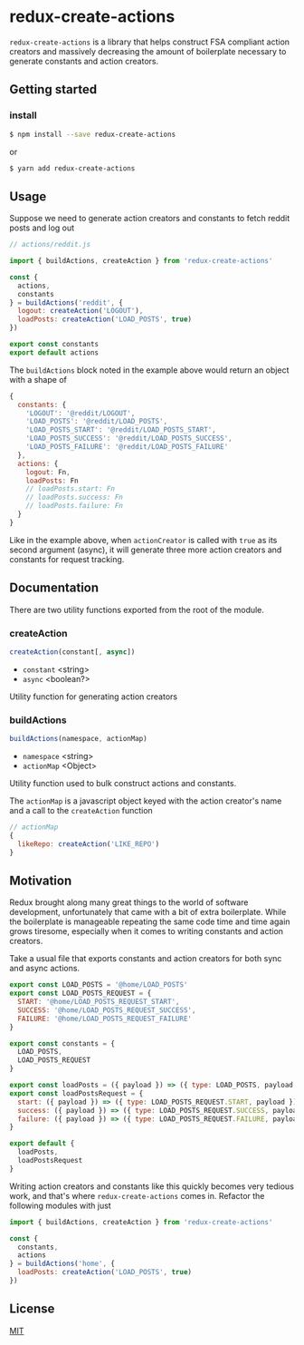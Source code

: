 # redux-create-actions

`redux-create-actions` is a library that helps construct FSA compliant action creators and massively decreasing the amount of boilerplate necessary to generate constants and action creators.

## Getting started
### install
```bash
$ npm install --save redux-create-actions
```
or
```bash
$ yarn add redux-create-actions
```

## Usage
Suppose we need to generate action creators and constants to fetch reddit posts and log out

```js
// actions/reddit.js

import { buildActions, createAction } from 'redux-create-actions'

const {
  actions,
  constants
} = buildActions('reddit', {
  logout: createAction('LOGOUT'),
  loadPosts: createAction('LOAD_POSTS', true)
})

export const constants
export default actions
```

The `buildActions` block noted in the example above would return an object with a shape of
```js
{
  constants: {
    'LOGOUT': '@reddit/LOGOUT',
    'LOAD_POSTS': '@reddit/LOAD_POSTS',
    'LOAD_POSTS_START': '@reddit/LOAD_POSTS_START',
    'LOAD_POSTS_SUCCESS': '@reddit/LOAD_POSTS_SUCCESS',
    'LOAD_POSTS_FAILURE': '@reddit/LOAD_POSTS_FAILURE'
  },
  actions: {
    logout: Fn,
    loadPosts: Fn
    // loadPosts.start: Fn
    // loadPosts.success: Fn
    // loadPosts.failure: Fn
  }
}
```

Like in the example above, when `actionCreator` is called with `true` as its second argument (async), it will generate three more action creators and constants for request tracking.

## Documentation
There are two utility functions exported from the root of the module.

### createAction
```js
createAction(constant[, async])
```

* `constant` &lt;string&gt;
* `async` &lt;boolean?&gt;

Utility function for generating action creators

### buildActions
```js
buildActions(namespace, actionMap)
```
* `namespace` &lt;string&gt;
* `actionMap` &lt;Object&gt;

Utility function used to bulk construct actions and constants.

The `actionMap` is a javascript object keyed with the action creator's name and a call to the `createAction` function
```js
// actionMap
{
  likeRepo: createAction('LIKE_REPO')
}
```

## Motivation
Redux brought along many great things to the world of software development, unfortunately that came with a bit of extra boilerplate. While the boilerplate is manageable repeating the same code time and time again grows tiresome, especially when it comes to writing constants and action creators.

Take a usual file that exports constants and action creators for both sync and async actions.

```js
export const LOAD_POSTS = '@home/LOAD_POSTS'
export const LOAD_POSTS_REQUEST = {
  START: '@home/LOAD_POSTS_REQUEST_START',
  SUCCESS: '@home/LOAD_POSTS_REQUEST_SUCCESS',
  FAILURE: '@home/LOAD_POSTS_REQUEST_FAILURE'
}

export const constants = {
  LOAD_POSTS,
  LOAD_POSTS_REQUEST
}

export const loadPosts = ({ payload }) => ({ type: LOAD_POSTS, payload })
export const loadPostsRequest = {
  start: ({ payload }) => ({ type: LOAD_POSTS_REQUEST.START, payload }),
  success: ({ payload }) => ({ type: LOAD_POSTS_REQUEST.SUCCESS, payload }),
  failure: ({ payload }) => ({ type: LOAD_POSTS_REQUEST.FAILURE, payload })
}

export default {
  loadPosts,
  loadPostsRequest
}
```

Writing action creators and constants like this quickly becomes very tedious work, and that's where `redux-create-actions` comes in. Refactor the following modules with just
```js
import { buildActions, createAction } from 'redux-create-actions'

const {
  constants,
  actions
} = buildActions('home', {
  loadPosts: createAction('LOAD_POSTS', true)
})
```


## License
[MIT](LICENSE)
